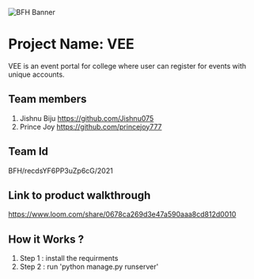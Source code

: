 ![BFH Banner](https://trello-attachments.s3.amazonaws.com/542e9c6316504d5797afbfb9/542e9c6316504d5797afbfc1/39dee8d993841943b5723510ce663233/Frame_19.png)
# Project Name: VEE
VEE is an event portal for college where user can register for events with unique accounts.
## Team members
1. Jishnu Biju https://github.com/Jishnu075
2. Prince Joy https://github.com/princejoy777
## Team Id
BFH/recdsYF6PP3uZp6cG/2021
## Link to product walkthrough
https://www.loom.com/share/0678ca269d3e47a590aaa8cd812d0010
## How it Works ?
1. Step 1 : install the requirments
2. Step 2 : run 'python manage.py runserver'


